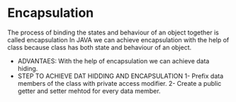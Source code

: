# Encapsulation
The process of binding the states and behaviour of an object together is called encapsulation
In JAVA we can achieve encapsulation with the help of class because class has both state and behaviour of an object.
* ADVANTAES: With the help of encapsulation we can achieve data hiding.
* STEP TO ACHIEVE DAT HIDDING AND ENCAPSULATION
  1- Prefix data members of the class with private access modifier.
  2- Create a public getter and setter mehtod for every data member.
